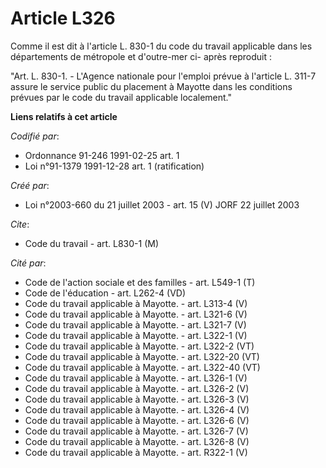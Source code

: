 # Article L326

Comme il est dit à l'article L. 830-1 du code du travail applicable dans les départements de métropole et d'outre-mer ci-
après reproduit :

"Art. L. 830-1. - L'Agence nationale pour l'emploi prévue à l'article L. 311-7 assure le service public du placement à
Mayotte dans les conditions prévues par le code du travail applicable localement."

**Liens relatifs à cet article**

_Codifié par_:

  - Ordonnance 91-246 1991-02-25 art. 1
  - Loi n°91-1379 1991-12-28 art. 1 (ratification)

_Créé par_:

  - Loi n°2003-660 du 21 juillet 2003 - art. 15 (V) JORF 22 juillet 2003

_Cite_:

  - Code du travail - art. L830-1 (M)

_Cité par_:

  - Code de l'action sociale et des familles - art. L549-1 (T)
  - Code de l'éducation - art. L262-4 (VD)
  - Code du travail applicable à Mayotte. - art. L313-4 (V)
  - Code du travail applicable à Mayotte. - art. L321-6 (V)
  - Code du travail applicable à Mayotte. - art. L321-7 (V)
  - Code du travail applicable à Mayotte. - art. L322-1 (V)
  - Code du travail applicable à Mayotte. - art. L322-2 (VT)
  - Code du travail applicable à Mayotte. - art. L322-20 (VT)
  - Code du travail applicable à Mayotte. - art. L322-40 (VT)
  - Code du travail applicable à Mayotte. - art. L326-1 (V)
  - Code du travail applicable à Mayotte. - art. L326-2 (V)
  - Code du travail applicable à Mayotte. - art. L326-3 (V)
  - Code du travail applicable à Mayotte. - art. L326-4 (V)
  - Code du travail applicable à Mayotte. - art. L326-6 (V)
  - Code du travail applicable à Mayotte. - art. L326-7 (V)
  - Code du travail applicable à Mayotte. - art. L326-8 (V)
  - Code du travail applicable à Mayotte. - art. R322-1 (V)

